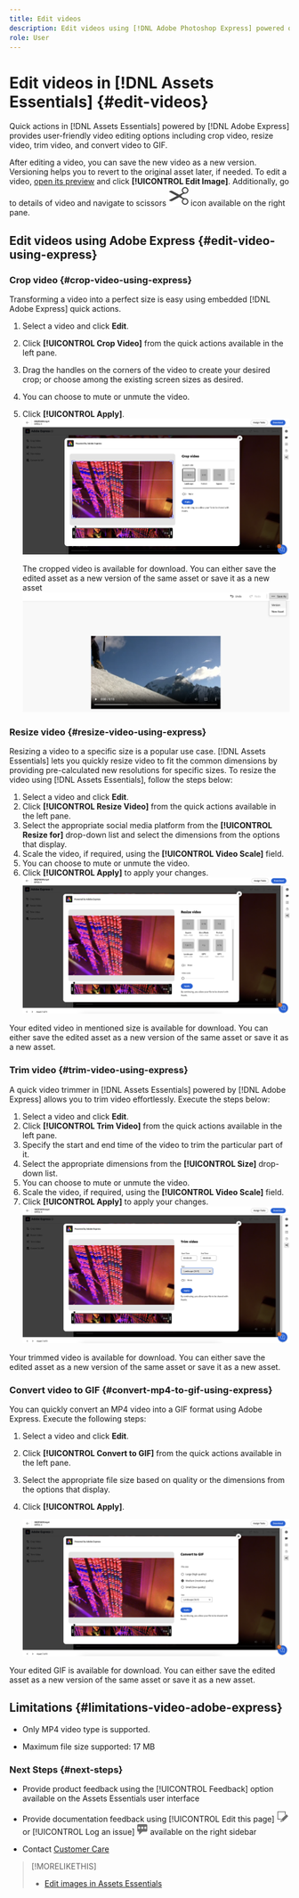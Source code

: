 ```yaml
---
title: Edit videos
description: Edit videos using [!DNL Adobe Photoshop Express] powered options and save updated videos as versions.
role: User
---
```

# Edit videos in [!DNL Assets Essentials] {#edit-videos}

Quick actions in [!DNL Assets Essentials] powered by [!DNL Adobe Express] provides user-friendly video editing options including crop video, resize video, trim video, and convert video to GIF.

After editing a video, you can save the new video as a new version. Versioning helps you to revert to the original asset later, if needed. To edit a video, [open its preview](/help/using/navigate-view.md#preview-assets) and click **[!UICONTROL Edit Image]**. Additionally, go to details of video and navigate to scissors ![scissors](assets/do-not-localize/cut.svg) icon available on the right pane.

## Edit videos using Adobe Express {#edit-video-using-express}

### Crop video {#crop-video-using-express}

Transforming a video into a perfect size is easy using embedded [!DNL Adobe Express] quick actions.

1. Select a video and click **Edit**.
2. Click **[!UICONTROL Crop Video]** from the quick actions available in the left pane.
3. Drag the handles on the corners of the video to create your desired crop; or choose among the existing screen sizes as desired.
4. You can choose to mute or unmute the video. 
5. Click **[!UICONTROL Apply]**.
   ![crop video with Adobe Express](/help/using/assets/adobe-express-crop-video.png)
   
    The cropped video is available for download. You can either save the edited asset as a new version of the same asset or save it as a new asset![Save video with Adobe Express](/help/using/assets/adobe-express-save-video.png)

### Resize video {#resize-video-using-express}

Resizing a video to a specific size is a popular use case. [!DNL Assets Essentials] lets you quickly resize video to fit the common dimensions by providing pre-calculated new resolutions for specific sizes. To resize the video using [!DNL Assets Essentials], follow the steps below: 

1. Select a video and click **Edit**.
2. Click **[!UICONTROL Resize Video]** from the quick actions available in the left pane.
3. Select the appropriate social media platform from the **[!UICONTROL Resize for]** drop-down list and select the dimensions from the options that display. 
4. Scale the video, if required, using the **[!UICONTROL Video Scale]** field.
5. You can choose to mute or unmute the video.
6. Click **[!UICONTROL Apply]** to apply your changes.
   ![Video resizing with Adobe Express](/help/using/assets/adobe-express-resize-video.png)

Your edited video in mentioned size is available for download. You can either save the edited asset as a new version of the same asset or save it as a new asset.

### Trim video {#trim-video-using-express}

A quick video trimmer in [!DNL Assets Essentials] powered by [!DNL Adobe Express] allows you to trim video effortlessly. Execute the steps below:

1. Select a video and click **Edit**.
2. Click **[!UICONTROL Trim Video]** from the quick actions available in the left pane.
3. Specify the start and end time of the video to trim the particular part of it. 
4. Select the appropriate dimensions from the **[!UICONTROL Size]** drop-down list. 
5. You can choose to mute or unmute the video.
6. Scale the video, if required, using the **[!UICONTROL Video Scale]** field.
7. Click **[!UICONTROL Apply]** to apply your changes.
   ![Video resizing with Adobe Express](/help/using/assets/adobe-express-trim-video.png)

Your trimmed video is available for download. You can either save the edited asset as a new version of the same asset or save it as a new asset.

### Convert video to GIF {#convert-mp4-to-gif-using-express}

You can quickly convert an MP4 video into a GIF format using Adobe Express. Execute the following steps:

1. Select a video and click **Edit**.
2. Click **[!UICONTROL Convert to GIF]** from the quick actions available in the left pane.
3. Select the appropriate file size based on quality or the dimensions from the options that display.
4. Click **[!UICONTROL Apply]**.

    ![Convert video to GIF with Adobe Express](/help/using/assets/adobe-express-convert-video-to-gif.png)

Your edited GIF is available for download. You can either save the edited asset as a new version of the same asset or save it as a new asset.

## Limitations {#limitations-video-adobe-express}

* Only MP4 video type is supported.

* Maximum file size supported: 17 MB

### Next Steps {#next-steps}

* Provide product feedback using the [!UICONTROL Feedback] option available on the Assets Essentials user interface

* Provide documentation feedback using [!UICONTROL Edit this page] ![edit the page](assets/do-not-localize/edit-page.png) or [!UICONTROL Log an issue] ![create a GitHub issue](assets/do-not-localize/github-issue.png) available on the right sidebar

* Contact [Customer Care](https://experienceleague.adobe.com/?support-solution=General#support)

>[!MORELIKETHIS]
>
>* [Edit images in Assets Essentials](/help/using/edit-images.md)
